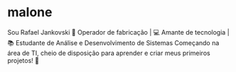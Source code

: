 # malone
Sou Rafael Jankovski  🚗 Operador de fabricação | 💻 Amante de tecnologia | 📚 Estudante de Análise e Desenvolvimento de Sistemas    Começando na área de TI, cheio de disposição para aprender e criar meus primeiros projetos! 🚀
